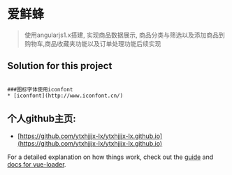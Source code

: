 # 爱鲜蜂

> 使用angularjs1.x搭建, 实现商品数据展示, 商品分类与筛选以及添加商品到购物车,商品收藏夹功能以及订单处理功能后续实现

## Solution for this project

```使用angular-router实现路由跳转

###图标字体使用iconfont
* [iconfont](http://www.iconfont.cn/)

```

## 个人github主页: 
* [https://github.com/ytxhjjjx-lx/ytxhjjjx-lx.github.io](https://github.com/ytxhjjjx-lx/ytxhjjjx-lx.github.io)


For a detailed explanation on how things work, check out the [guide](http://vuejs-templates.github.io/webpack/) and [docs for vue-loader](http://vuejs.github.io/vue-loader).
